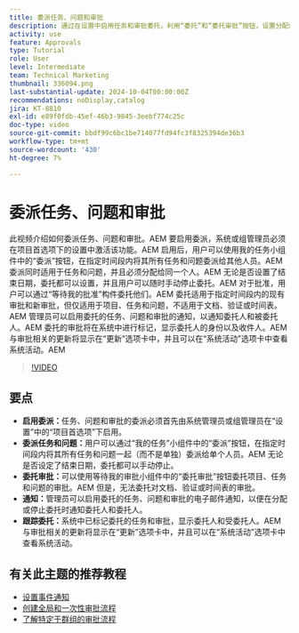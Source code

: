 ```yaml
---
title: 委派任务、问题和审批
description: 通过在设置中启用任务和审批委托，利用“委托”和“委托审批”按钮，设置分配的电子邮件通知，以及跟踪更新和明确监督的系统活动，简化委托工作流。
activity: use
feature: Approvals
type: Tutorial
role: User
level: Intermediate
team: Technical Marketing
thumbnail: 336094.png
last-substantial-update: 2024-10-04T00:00:00Z
recommendations: noDisplay,catalog
jira: KT-8810
exl-id: e89f0fdb-45ef-46b3-9845-3eebf774c25c
doc-type: video
source-git-commit: bbdf99c6bc1be714077fd94fc3f8325394de36b3
workflow-type: tm+mt
source-wordcount: '430'
ht-degree: 7%

---
```


# 委派任务、问题和审批

此视频介绍如何委派任务、问题和审批。&#x200B;AEM 要启用委派，系统或组管理员必须在项目首选项下的设置中激活该功能。&#x200B;AEM 启用后，用户可以使用我的任务小组件中的“委派”按钮，在指定时间段内将其所有任务和问题委派给其他人员。&#x200B;AEM 委派同时适用于任务和问题，并且必须分配给同一个人。&#x200B;AEM 无论是否设置了结束日期，委托都可以设置，并且用户可以随时手动停止委托。&#x200B;AEM
对于批准，用户可以通过“等待我的批准”构件委托他们。&#x200B;AEM 委托适用于指定时间段内的现有审批和新审批，但仅适用于项目、任务和问题，不适用于文档、验证或时间表。&#x200B;AEM 管理员可以启用委托的任务、问题和审批的通知，以通知委托人和被委托人。&#x200B;AEM
委托的审批将在系统中进行标记，显示委托人的身份以及收件人。&#x200B;AEM 与审批相关的更新将显示在“更新”选项卡中，并且可以在“系统活动”选项卡中查看系统活动。&#x200B;AEM


>[!VIDEO](https://video.tv.adobe.com/v/3446386/?quality=12&learn=on&enablevpops=1&captions=chi_hans)

## 要点

* **启用委派：**&#x200B;任务、问题和审批的委派必须首先由系统管理员或组管理员在“设置”中的“项目首选项”下启用。
* **委派任务和问题：**&#x200B;用户可以通过“我的任务”小组件中的“委派”按钮，在指定时间段内将其所有任务和问题一起（而不是单独）委派给单个人员。&#x200B;AEM 无论是否设定了结束日期，委托都可以手动停止。
* **委托审批：**&#x200B;可以使用等待我的审批小组件中的“委托审批”按钮委托项目、任务和问题的审批。&#x200B;AEM 但是，无法委托对文档、验证或时间表的审批。
* **通知：**&#x200B;管理员可以启用委托的任务、问题和审批的电子邮件通知，以便在分配或停止委托时通知委托人和委托人。
* **跟踪委托：**&#x200B;系统中已标记委托的任务和审批，显示委托人和受委托人。&#x200B;AEM 与审批相关的更新将显示在“更新”选项卡中，并且可以在“系统活动”选项卡中查看系统活动。


## 有关此主题的推荐教程

* [设置事件通知](/help/administration-and-setup/email-and-in-app-notifications/admin-set-up-event-notifications.md)
* [创建全局和一次性审批流程](/help/manage-work/approval-processes-and-milestone-paths/create-a-single-use-approval-process.md)
* [了解特定于群组的审批流程](/help/administration-and-setup/approval-processes-and-milestone-paths/group-specific-approval-processes.md)

